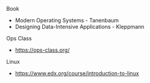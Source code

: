
Book
- Modern Operating Systems - Tanenbaum
- Designing Data-Intensive Applications - Kleppmann

Ops Class
- https://ops-class.org/

Linux
- https://www.edx.org/course/introduction-to-linux

